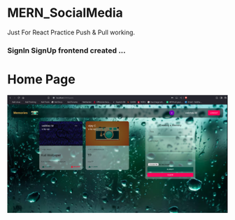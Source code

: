 # MERN_SocialMedia
Just For React Practice
Push & Pull working.



### SignIn SignUp frontend created ...

# Home Page

![HOME PAGE](./images/homePage.png "HOME PAGE")
